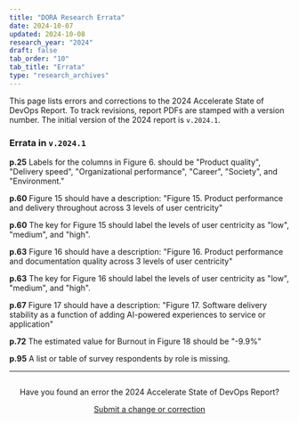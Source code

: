 ```yaml
---
title: "DORA Research Errata"
date: 2024-10-07
updated: 2024-10-08
research_year: "2024"
draft: false
tab_order: "10"
tab_title: "Errata"
type: "research_archives"
---
```


This page lists errors and corrections to the 2024 Accelerate State of DevOps Report. To track revisions, report PDFs are stamped with a version number. The initial version of the 2024 report is `v.2024.1`.

### Errata in `v.2024.1`

**p.25** Labels for the columns in Figure 6. should be "Product quality", "Delivery speed", "Organizational performance", "Career", "Society", and "Environment."

**p.60** Figure 15 should have a description: "Figure 15.  Product performance and delivery throughout across 3 levels of user centricity"

**p.60** The key for Figure 15 should label the levels of user centricity as "low", "medium", and "high".

**p.63** Figure 16 should have a description: "Figure 16. Product performance and documentation quality across 3 levels of user centricity"

**p.63** The key for Figure 16 should label the levels of user centricity as "low", "medium", and "high".

**p.67** Figure 17 should have a description: "Figure 17. Software delivery stability as a function of adding AI-powered experiences to service or application"

**p.72** The estimated value for Burnout in Figure 18 should be "-9.9%"

**p.95** A list or table of survey respondents by role is missing.

-----
<div style="text-align:center; margin-top:2em;">
Have you found an error the 2024 Accelerate State of DevOps Report?

<a href='mailto:dora-advocacy@google.com?subject=DORA+Accelerate+State+of+DevOps+Report+2024+error+report' class='button' target="_blank">Submit a change or correction</a>
</div>
